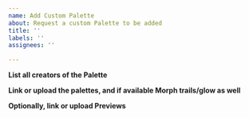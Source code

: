 ```yaml
---
name: Add Custom Palette
about: Request a custom Palette to be added
title: ''
labels: ''
assignees: ''

---
```


**List all creators of the Palette**

**Link or upload the palettes, and if available Morph trails/glow as well**

**Optionally, link or upload Previews**
